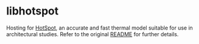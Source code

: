 # libhotspot

Hosting for [HotSpot][1], an accurate and fast thermal model suitable for use in
architectural studies. Refer to the original [README](README) for further
details.

[1]: http://lava.cs.virginia.edu/HotSpot/
